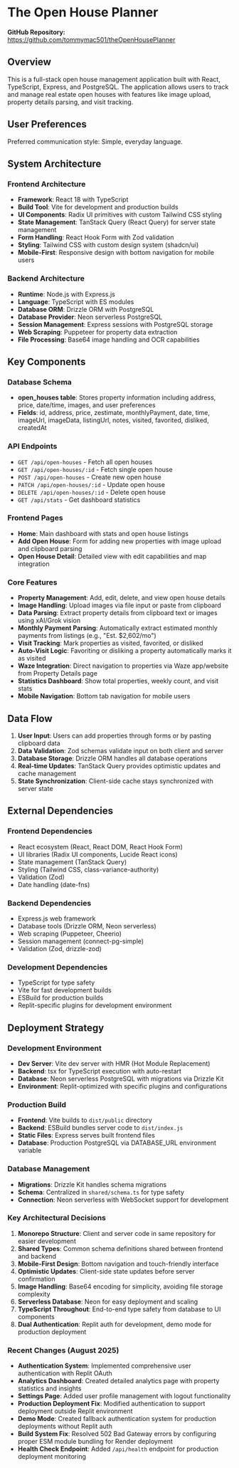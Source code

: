 # The Open House Planner

**GitHub Repository:** https://github.com/tommymac501/theOpenHousePlanner

## Overview

This is a full-stack open house management application built with React, TypeScript, Express, and PostgreSQL. The application allows users to track and manage real estate open houses with features like image upload, property details parsing, and visit tracking.

## User Preferences

Preferred communication style: Simple, everyday language.

## System Architecture

### Frontend Architecture
- **Framework**: React 18 with TypeScript
- **Build Tool**: Vite for development and production builds
- **UI Components**: Radix UI primitives with custom Tailwind CSS styling
- **State Management**: TanStack Query (React Query) for server state management
- **Form Handling**: React Hook Form with Zod validation
- **Styling**: Tailwind CSS with custom design system (shadcn/ui)
- **Mobile-First**: Responsive design with bottom navigation for mobile users

### Backend Architecture
- **Runtime**: Node.js with Express.js
- **Language**: TypeScript with ES modules
- **Database ORM**: Drizzle ORM with PostgreSQL
- **Database Provider**: Neon serverless PostgreSQL
- **Session Management**: Express sessions with PostgreSQL storage
- **Web Scraping**: Puppeteer for property data extraction
- **File Processing**: Base64 image handling and OCR capabilities

## Key Components

### Database Schema
- **open_houses table**: Stores property information including address, price, date/time, images, and user preferences
- **Fields**: id, address, price, zestimate, monthlyPayment, date, time, imageUrl, imageData, listingUrl, notes, visited, favorited, disliked, createdAt

### API Endpoints
- `GET /api/open-houses` - Fetch all open houses
- `GET /api/open-houses/:id` - Fetch single open house
- `POST /api/open-houses` - Create new open house
- `PATCH /api/open-houses/:id` - Update open house
- `DELETE /api/open-houses/:id` - Delete open house
- `GET /api/stats` - Get dashboard statistics

### Frontend Pages
- **Home**: Main dashboard with stats and open house listings
- **Add Open House**: Form for adding new properties with image upload and clipboard parsing
- **Open House Detail**: Detailed view with edit capabilities and map integration

### Core Features
- **Property Management**: Add, edit, delete, and view open house details
- **Image Handling**: Upload images via file input or paste from clipboard
- **Data Parsing**: Extract property details from clipboard text or images using xAI/Grok vision
- **Monthly Payment Parsing**: Automatically extract estimated monthly payments from listings (e.g., "Est. $2,602/mo")
- **Visit Tracking**: Mark properties as visited, favorited, or disliked
- **Auto-Visit Logic**: Favoriting or disliking a property automatically marks it as visited
- **Waze Integration**: Direct navigation to properties via Waze app/website from Property Details page
- **Statistics Dashboard**: Show total properties, weekly count, and visit stats
- **Mobile Navigation**: Bottom tab navigation for mobile users

## Data Flow

1. **User Input**: Users can add properties through forms or by pasting clipboard data
2. **Data Validation**: Zod schemas validate input on both client and server
3. **Database Storage**: Drizzle ORM handles all database operations
4. **Real-time Updates**: TanStack Query provides optimistic updates and cache management
5. **State Synchronization**: Client-side cache stays synchronized with server state

## External Dependencies

### Frontend Dependencies
- React ecosystem (React, React DOM, React Hook Form)
- UI libraries (Radix UI components, Lucide React icons)
- State management (TanStack Query)
- Styling (Tailwind CSS, class-variance-authority)
- Validation (Zod)
- Date handling (date-fns)

### Backend Dependencies
- Express.js web framework
- Database tools (Drizzle ORM, Neon serverless)
- Web scraping (Puppeteer, Cheerio)
- Session management (connect-pg-simple)
- Validation (Zod, drizzle-zod)

### Development Dependencies
- TypeScript for type safety
- Vite for fast development builds
- ESBuild for production builds
- Replit-specific plugins for development environment

## Deployment Strategy

### Development Environment
- **Dev Server**: Vite dev server with HMR (Hot Module Replacement)
- **Backend**: tsx for TypeScript execution with auto-restart
- **Database**: Neon serverless PostgreSQL with migrations via Drizzle Kit
- **Environment**: Replit-optimized with specific plugins and configurations

### Production Build
- **Frontend**: Vite builds to `dist/public` directory
- **Backend**: ESBuild bundles server code to `dist/index.js`
- **Static Files**: Express serves built frontend files
- **Database**: Production PostgreSQL via DATABASE_URL environment variable

### Database Management
- **Migrations**: Drizzle Kit handles schema migrations
- **Schema**: Centralized in `shared/schema.ts` for type safety
- **Connection**: Neon serverless with WebSocket support for development

### Key Architectural Decisions

1. **Monorepo Structure**: Client and server code in same repository for easier development
2. **Shared Types**: Common schema definitions shared between frontend and backend
3. **Mobile-First Design**: Bottom navigation and touch-friendly interface
4. **Optimistic Updates**: Client-side state updates before server confirmation
5. **Image Handling**: Base64 encoding for simplicity, avoiding file storage complexity
6. **Serverless Database**: Neon for easy deployment and scaling
7. **TypeScript Throughout**: End-to-end type safety from database to UI components
8. **Dual Authentication**: Replit auth for development, demo mode for production deployment

### Recent Changes (August 2025)

- **Authentication System**: Implemented comprehensive user authentication with Replit OAuth
- **Analytics Dashboard**: Created detailed analytics page with property statistics and insights  
- **Settings Page**: Added user profile management with logout functionality
- **Production Deployment Fix**: Modified authentication to support deployment outside Replit environment
- **Demo Mode**: Created fallback authentication system for production deployments without Replit auth
- **Build System Fix**: Resolved 502 Bad Gateway errors by configuring proper ESM module bundling for Render deployment
- **Health Check Endpoint**: Added `/api/health` endpoint for production deployment monitoring